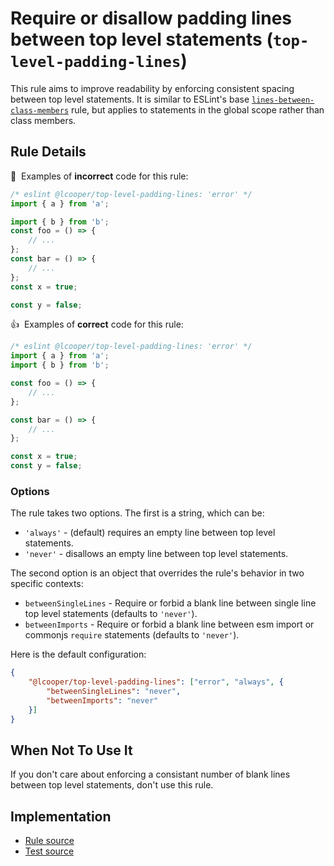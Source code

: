 # Require or disallow padding lines between top level statements (`top-level-padding-lines`)

This rule aims to improve readability by enforcing consistent spacing between top level statements. It is similar to ESLint's base [`lines-between-class-members`](https://eslint.org/docs/rules/lines-between-class-members) rule, but applies to statements in the global scope rather than class members.

## Rule Details

:no_entry_sign:&nbsp; Examples of **incorrect** code for this rule:

```js
/* eslint @lcooper/top-level-padding-lines: 'error' */
import { a } from 'a';

import { b } from 'b';
const foo = () => {
    // ...
};
const bar = () => {
    // ...
};
const x = true;

const y = false;
```

:thumbsup:&nbsp; Examples of **correct** code for this rule:

```js
/* eslint @lcooper/top-level-padding-lines: 'error' */
import { a } from 'a';
import { b } from 'b';

const foo = () => {
    // ...
};

const bar = () => {
    // ...
};

const x = true;
const y = false;
```

### Options

The rule takes two options. The first is a string, which can be:

* `'always'` - (default) requires an empty line between top level statements.
* `'never'` - disallows an empty line between top level statements.

The second option is an object that overrides the rule's behavior in two specific contexts:

 * `betweenSingleLines` - Require or forbid a blank line between single line top level statements (defaults to `'never'`).
 * `betweenImports` - Require or forbid a blank line between esm import or commonjs `require` statements (defaults to `'never'`).

Here is the default configuration:

```json
{
    "@lcooper/top-level-padding-lines": ["error", "always", {
        "betweenSingleLines": "never",
        "betweenImports": "never"
    }]
}
```

## When Not To Use It

If you don't care about enforcing a consistant number of blank lines between top level statements, don't use this rule.

## Implementation

- [Rule source](../../lib/rules/top-level-padding-lines.js)
- [Test source](../../lib/rules/top-level-padding-lines.test.js)
